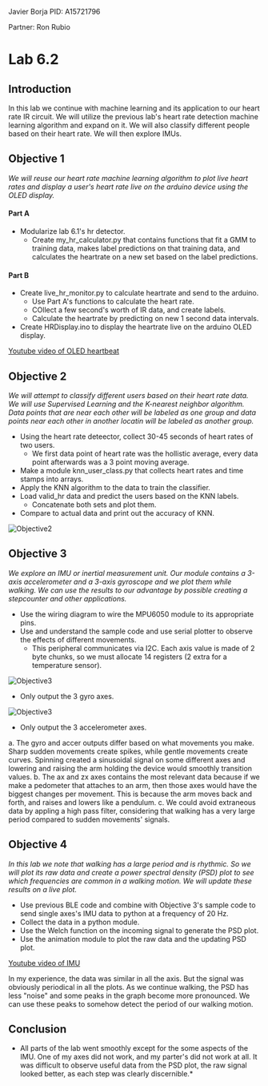 Javier Borja
PID: A15721796

Partner: Ron Rubio

# Lab 6.2

## Introduction
In this lab we continue with machine learning and its application to our heart rate IR circuit. We will utilize the previous lab's heart rate detection machine learning algorithm and expand on it. We will also classify different people based on their heart rate. We will then explore IMUs.

## Objective 1
*We will reuse our heart rate machine learning algorithm to plot live heart rates and display a user's heart rate live on the arduino device using the OLED display.*

#### Part A
* Modularize lab 6.1's hr detector.
    * Create my_hr_calculator.py that contains functions that fit a GMM to training data, makes label predictions on that training data, and calculates the heartrate on a new set based on the label predictions.
 #### Part B
* Create live_hr_monitor.py to calculate heartrate and send to the arduino.
    * Use Part A's functions to calculate the heart rate.
    * COllect a few second's worth of IR data, and create labels.
    * Calculate the heartrate by predicting on new 1 second data intervals.
* Create HRDisplay.ino to display the heartrate live on the arduino OLED display.

[Youtube video of OLED heartbeat](https://youtu.be/dxVj6_oqb88)


## Objective 2
*We will attempt to classify different users based on their heart rate data. We will use Supervised Learning and the K-nearest neighbor algorithm. Data points that are near each other will be labeled as one group and data points near each other in another locatin will be labeled as another group.*

* Using the heart rate deteector, collect 30-45 seconds of heart rates of two users.
    * We first data point of heart rate was the hollistic average, every data point afterwards was a 3 point moving average.
* Make a module knn_user_class.py that collects heart rates and time stamps into arrays.
* Apply the KNN algorithm to the data to train the classifier. 
* Load valid_hr data and predict the users based on the KNN labels.
    * Concatenate both sets and plot them.
* Compare to actual data and print out the accuracy of KNN.

![Objective2](/Lab6.2/Images/obj2.png)



## Objective 3
*We explore an IMU or inertial measurement unit. Our module contains a 3-axis accelerometer and a 3-axis gyroscope and we plot them while walking. We can use the results to our advantage by possible creating a stepcounter and other applications.*

* Use the wiring diagram to wire the MPU6050 module to its appropriate pins.
* Use and understand the sample code and use serial plotter to observe the effects of different movements.
    * This peripheral communicates via I2C. Each axis value is made of 2 byte chunks, so we must allocate 14 registers (2 extra for a temperature sensor).

![Objective3](/Lab6.2/Images/gyro.png)
* Only output the 3 gyro axes.

![Objective3](/Lab6.2/Images/accel1.png)
* Only output the 3 accelerometer axes.

a. The gyro and accer outputs differ based on what movements you make. Sharp sudden movements create spikes, while gentle movements create curves. Spinning created a sinusoidal signal on some different axes and lowering and raising the arm holding the device would smoothly transition values.
b. The ax and zx axes contains the most relevant data because if we make a pedometer that attaches to an arm, then those axes would have the biggest changes per movement. This is because the arm moves back and forth, and raises and lowers like a pendulum.
c. We could avoid extraneous data by appling a high pass filter, considering that walking has a very large period compared to sudden movements' signals.

## Objective 4
*In this lab we note that walking has a large period and is rhythmic. So we will plot its raw data and create a power spectral density (PSD) plot to see which frequencies are common in a walking motion. We will update these results on a live plot.*

* Use previous BLE code and combine with Objective 3's sample code to send single axes's IMU data to python at a frequency of 20 Hz.
* Collect the data in a python module.
* Use the Welch function on the incoming signal to generate the PSD plot.
* Use the animation module to plot the raw data and the updating PSD plot.

[Youtube video of IMU](https://youtu.be/9Raquad6Tlg)

In my experience, the data was similar in all the axis. But the signal was obviously periodical in all the plots. As we continue walking, the PSD has less "noise" and some peaks in the graph become more pronounced. We can use these peaks to somehow detect the period of our walking motion.


## Conclusion
* All parts of the lab went smoothly except for the some aspects of the IMU. One of my axes did not work, and my parter's did not work at all. It was difficult to observe useful data from the PSD plot, the raw signal looked better, as each step was clearly discernible.*
